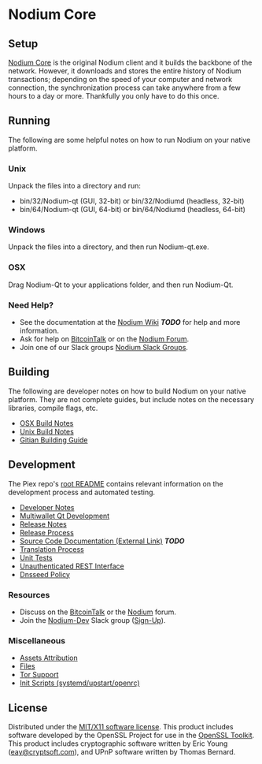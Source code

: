 Nodium Core
=====================

Setup
---------------------
[Nodium Core](http://Nodium.org/wallet) is the original Nodium client and it builds the backbone of the network. However, it downloads and stores the entire history of Nodium transactions; depending on the speed of your computer and network connection, the synchronization process can take anywhere from a few hours to a day or more. Thankfully you only have to do this once.

Running
---------------------
The following are some helpful notes on how to run Nodium on your native platform.

### Unix

Unpack the files into a directory and run:

- bin/32/Nodium-qt (GUI, 32-bit) or bin/32/Nodiumd (headless, 32-bit)
- bin/64/Nodium-qt (GUI, 64-bit) or bin/64/Nodiumd (headless, 64-bit)

### Windows

Unpack the files into a directory, and then run Nodium-qt.exe.

### OSX

Drag Nodium-Qt to your applications folder, and then run Nodium-Qt.

### Need Help?

* See the documentation at the [Nodium Wiki](https://en.bitcoin.it/wiki/Main_Page) ***TODO***
for help and more information.
* Ask for help on [BitcoinTalk](https://bitcointalk.org/index.php?topic=1262920.0) or on the [Nodium Forum](http://forum.Nodium.org/).
* Join one of our Slack groups [Nodium Slack Groups](https://Nodium.org/slack-logins/).

Building
---------------------
The following are developer notes on how to build Nodium on your native platform. They are not complete guides, but include notes on the necessary libraries, compile flags, etc.

- [OSX Build Notes](build-osx.md)
- [Unix Build Notes](build-unix.md)
- [Gitian Building Guide](gitian-building.md)

Development
---------------------
The Piex repo's [root README](https://github.com/Nodium-Project/Nodium/blob/master/README.md) contains relevant information on the development process and automated testing.

- [Developer Notes](developer-notes.md)
- [Multiwallet Qt Development](multiwallet-qt.md)
- [Release Notes](release-notes.md)
- [Release Process](release-process.md)
- [Source Code Documentation (External Link)](https://dev.visucore.com/bitcoin/doxygen/) ***TODO***
- [Translation Process](translation_process.md)
- [Unit Tests](unit-tests.md)
- [Unauthenticated REST Interface](REST-interface.md)
- [Dnsseed Policy](dnsseed-policy.md)

### Resources

* Discuss on the [BitcoinTalk](https://bitcointalk.org/index.php?topic=1262920.0) or the [Nodium](http://forum.Nodium.org/) forum.
* Join the [Nodium-Dev](https://Nodium-dev.slack.com/) Slack group ([Sign-Up](https://Nodium-dev.herokuapp.com/)).

### Miscellaneous
- [Assets Attribution](assets-attribution.md)
- [Files](files.md)
- [Tor Support](tor.md)
- [Init Scripts (systemd/upstart/openrc)](init.md)

License
---------------------
Distributed under the [MIT/X11 software license](http://www.opensource.org/licenses/mit-license.php).
This product includes software developed by the OpenSSL Project for use in the [OpenSSL Toolkit](https://www.openssl.org/). This product includes
cryptographic software written by Eric Young ([eay@cryptsoft.com](mailto:eay@cryptsoft.com)), and UPnP software written by Thomas Bernard.
